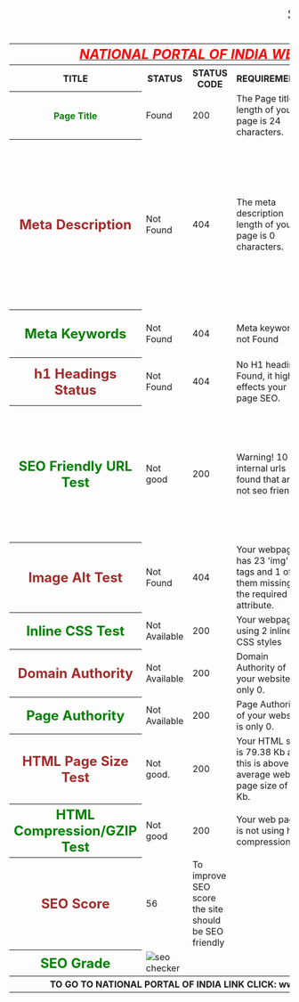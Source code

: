 <html>
<head><marquee><h1>SEO REPORT</h1></marquee>
<table>
<th colspan="6"><b><u><i><font color="red" size="5">NATIONAL PORTAL OF INDIA WEBSITE</font></i></u></b></th>
<tr>
<th><b>TITLE</b></th><th><b>STATUS</b></th><th><b>STATUS CODE</b></th><th>REQUIREMENTS</th><th>SUGGESTION</th>
</tr>
<tr>
<th><font color="green">Page Title</font></th>
<td>Found</td>
<td>200</td>
<td>The Page title length of your page is 24 characters.</td>
<td>Most search engines will truncate Page title to 65 characters.</td>
</tr>
<tr>
<th><font color="brown" size="5">Meta Description</font></th>
<td>Not Found</td>
<td>404</td>
<td>The meta description length of your page is 0 characters.</td> 
<td>Most search engines will truncate meta descriptions to 160 characters.National Portal of India is a single window access to information and services being provided by the various Indian Government entities.</td>
</tr>
<tr>
<th><font color="green" size="5">Meta Keywords</font></th>
<td>Not Found</td>
<td>404</td>
<td>Meta keywords not Found</td>
<td>Google Does not accept meta keywords any more.</td>
</tr>
<tr>
<th><font color="brown" size="5">h1 Headings Status</font></th>
<td>Not Found</td>
<td>404</td>
<td>No H1 headings Found, it highly effects your page SEO.</td>
<td>This page should contain h1,h2 heading.</td>
</tr>
<tr>
<th><font color="green" size="5">SEO Friendly URL Test</font></th>
<td>Not good</td>
<td>200</td>
<td>Warning! 10 internal urls found that are not seo friendly.</td>
<td>An SEO friendly url must caontain only lower alphabets, numbers, slashes(/), dash(-). Underscores, upercase Alphabets and specialchars (e-g: & ? %) are nto seo friendly.</td>
</tr>
<tr>
<th><font color="brown" size="5">Image Alt Test</font></th>
<td>Not Found</td>
<td>404</td>
<td>Your webpage has 23 'img' tags and 1 of them missing the required 'alt' attribute.</td>
<td>All tags must contain alt attribute.</td>
</tr>
<tr>
<th><font color="green" size="5">Inline CSS Test</font></th>
<td>Not Available</td>
<td>200</td>
<td>Your webpage is using 2 inline CSS styles</td>
<td>This page must contain more than 300 CSS style.</td>
</tr>
<tr>
<th><font color="brown" size="5">Domain Authority</font></th>
<td>Not Available</td>
<td>200</td>
<td> Domain Authority of your website is only 0. </td>
<td>It is good to have domain authority more than 20.</td>
</tr>
<tr>
<th><font color="green" size="5">Page Authority</font></th>
<td>Not Available</td>
<td>200</td>
<td> Page Authority of your website is only 0.</td>
<td>It is good to have page authority more than 20</td>
</tr>
<tr>
<th><font color="brown" size="5">HTML Page Size Test</font></th>
<td>Not good.</td>
<td>200</td>
<td>Your HTML size is 79.38 Kb and this is above the average web page size of 33 Kb. </td>
<td>This leads to a slower page loading time than average.</td>
<tr>
<th><font color="green" size="5">HTML Compression/GZIP Test</font></th>
<td>Not good</td>
<td>200</td>
<td>Your web page is not using html compression.</td>
<td> it is recommended to use html compression e-g: gzip compression</td>
</tr>
<tr>
<th><font color="brown" size="5">SEO Score</font></th>
<td>56</td>
<td>To improve SEO score the site should be SEO friendly</td>
</tr>
<tr>
<th><font color="green" size="5">SEO Grade</font></th>
<td><img src="http://smallseotools.com/imgs/badge-bronze.png" alt="seo checker"/></td>
</tr>
<th colspan="6">TO GO TO NATIONAL PORTAL OF INDIA LINK CLICK: wwww.india.gov.in </th>
</table>
</html>
